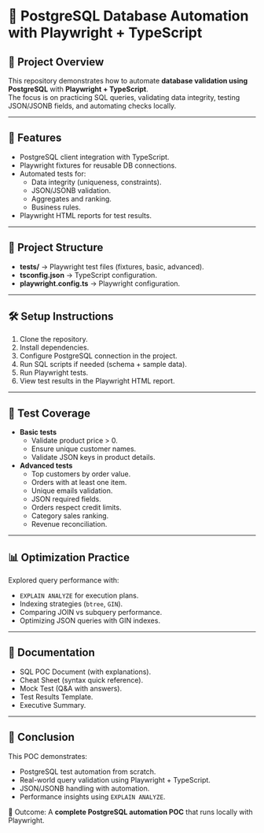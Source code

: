 # 🤖 PostgreSQL Database Automation with Playwright + TypeScript

## 📌 Project Overview  
This repository demonstrates how to automate **database validation using PostgreSQL** with **Playwright + TypeScript**.  
The focus is on practicing SQL queries, validating data integrity, testing JSON/JSONB fields, and automating checks locally.  

---

## 🚀 Features  
- PostgreSQL client integration with TypeScript.  
- Playwright fixtures for reusable DB connections.  
- Automated tests for:  
  - Data integrity (uniqueness, constraints).  
  - JSON/JSONB validation.  
  - Aggregates and ranking.  
  - Business rules.  
- Playwright HTML reports for test results.  

---

## 📂 Project Structure   
- **tests/** → Playwright test files (fixtures, basic, advanced).  
- **tsconfig.json** → TypeScript configuration.  
- **playwright.config.ts** → Playwright configuration.  

---

## 🛠️ Setup Instructions  
1. Clone the repository.  
2. Install dependencies.  
3. Configure PostgreSQL connection in the project.  
4. Run SQL scripts if needed (schema + sample data).  
5. Run Playwright tests.  
6. View test results in the Playwright HTML report.  

---

## 🧪 Test Coverage  
- **Basic tests**  
  - Validate product price > 0.  
  - Ensure unique customer names.  
  - Validate JSON keys in product details.  
- **Advanced tests**  
  - Top customers by order value.  
  - Orders with at least one item.  
  - Unique emails validation.  
  - JSON required fields.  
  - Orders respect credit limits.  
  - Category sales ranking.  
  - Revenue reconciliation.  

---

## 📊 Optimization Practice  
Explored query performance with:  
- `EXPLAIN ANALYZE` for execution plans.  
- Indexing strategies (`btree`, `GIN`).  
- Comparing JOIN vs subquery performance.  
- Optimizing JSON queries with GIN indexes.  

---

## 📘 Documentation  
- SQL POC Document (with explanations).  
- Cheat Sheet (syntax quick reference).  
- Mock Test (Q&A with answers).  
- Test Results Template.  
- Executive Summary.  

---

## 🎯 Conclusion  
This POC demonstrates:  
- PostgreSQL test automation from scratch.  
- Real-world query validation using Playwright + TypeScript.  
- JSON/JSONB handling with automation.  
- Performance insights using `EXPLAIN ANALYZE`.  

📌 Outcome: A **complete PostgreSQL automation POC** that runs locally with Playwright.  

